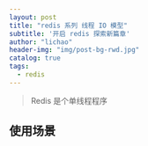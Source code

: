 ```yaml
---
layout: post
title: "redis 系列 线程 IO 模型"
subtitle: '开启 redis 探索新篇章'
author: "lichao"
header-img: "img/post-bg-rwd.jpg"
catalog: true
tags:
  - redis 
---
```


> Redis 是个单线程程序

## 使用场景

## 
